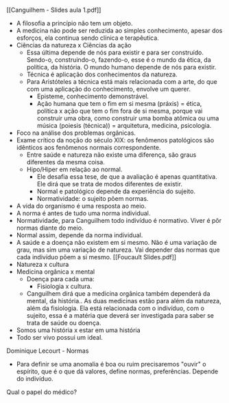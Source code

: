 [[Canguilhem - Slides aula 1.pdf]]
- A filosofia a princípio não tem um objeto. 
- A medicina não pode ser reduzida ao simples conhecimento, apesar dos esforços, ela continua sendo clínica e terapêutica. 
- Ciências da natureza x Ciências da ação
	- Essa última depende de nós para existir e para ser construído. Sendo-o, construindo-o, fazendo-o, esse é o mundo da ética, da política, da história. O mundo humano depende de nós para existir.
	- Técnica é aplicação dos conhecimentos da natureza. 
	- Para Aristóteles a técnica está mais relacionada com a arte, do que com uma aplicação do conhecimento, envolve um querer. 
		- Episteme, conhecimento demonstrável. 
		- Ação humana que tem o fim em si mesma (práxis) = ética, política x ação que tem o fim fora de si mesma, porque vai construir uma obra, como construir uma bomba atômica ou uma música (poiesis (técnica)) = arquitetura, medicina, psicologia. 
- Foco na análise dos problemas orgânicas. 
- Exame crítico da noção do século XIX: os fenômenos patológicos são idênticos aos fenômenos normais correspondente. 
	- Entre saúde e natureza não existe uma diferença, são graus diferentes da mesma coisa. 
	- Hipo/Hiper em relação ao normal. 
		- Ele desafia essa tese, de que a avaliação é apenas quantitativa. Ele dirá que se trata de modos diferentes de existir. 
		- Normal e patológico depende da experiência do sujeito. 
		- Normatividade: o sujeito põem normas. 
- A vida do organismo é uma resposta ao meio. 
- A norma é antes de tudo uma norma individual. 
- Normatividade, para Canguilhem todo indivíduo é normativo. Viver é pôr normas diante do meio. 
- Normal assim, depende da norma individual. 
- A saúde e a doença não existem em si mesmo. Não é uma variação de grau, mas sim uma variação de natureza. Vai depender das normas que cada indivíduo põem a si mesmo. 
[[Foucault Slides.pdf]]
- Natureza x cultura 
- Medicina orgânica x mental 
	- Doença para cada uma:
		- Fisiologia x cultura. 
	- Canguilhem dirá que a medicina orgânica também dependerá da mental, da história.. As duas medicinas estão para além da natureza, além da fisiologia. Ela está relacionada com o indivíduo, com o sujeito, essa é a matéria que deverá ser investigada para saber se trata de saúde ou doença. 
- Somos uma história x estar em uma história
- Todo ser vivo possui um ideal. 

Dominique Lecourt - Normas 
- Para definir se uma anomalia é boa ou ruim precisaremos "ouvir" o espírito, que é o que dá valores, define normas, preferências. Depende do indivíduo. 

Qual o papel do médico?

